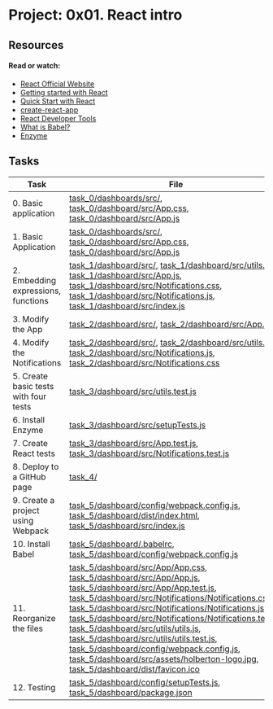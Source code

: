 # Project: 0x01. React intro

## Resources

#### Read or watch:

* [React Official Website](https://intranet.alxswe.com/rltoken/gTvHLsLFztlLKOsHVG2wFw)
* [Getting started with React](https://intranet.alxswe.com/rltoken/sIVpPWBHBHRzp9cFX946_g)
* [Quick Start with React ](https://intranet.alxswe.com/rltoken/S9hYxNyohGDvkfQb_DgO6Q)
* [create-react-app](https://intranet.alxswe.com/rltoken/XRP9_jP0G0vQODINFymubQ)
* [React Developer Tools](https://intranet.alxswe.com/rltoken/-no3Szs-PJQ_P_urpa4FSQ)
* [What is Babel?](https://intranet.alxswe.com/rltoken/FOdRx4EZKIpoMEny-jxMXQ)
* [Enzyme](https://intranet.alxswe.com/rltoken/AlilVwpyEpGwPOK40d5dXw)
## Tasks

| Task | File |
| ---- | ---- |
| 0. Basic application | [task_0/dashboards/src/](./task_0/dashboards/src/), [task_0/dashboard/src/App.css](./task_0/dashboard/src/App.css), [task_0/dashboard/src/App.js](./task_0/dashboard/src/App.js) |
| 1. Basic Application | [task_0/dashboards/src/](./task_0/dashboards/src/), [task_0/dashboard/src/App.css](./task_0/dashboard/src/App.css), [task_0/dashboard/src/App.js](./task_0/dashboard/src/App.js) |
| 2. Embedding expressions, functions | [task_1/dashboard/src/](./task_1/dashboard/src/), [task_1/dashboard/src/utils.js](./task_1/dashboard/src/utils.js), [task_1/dashboard/src/App.js](./task_1/dashboard/src/App.js), [task_1/dashboard/src/Notifications.css](./task_1/dashboard/src/Notifications.css), [task_1/dashboard/src/Notifications.js](./task_1/dashboard/src/Notifications.js), [task_1/dashboard/src/index.js](./task_1/dashboard/src/index.js) |
| 3. Modify the App | [task_2/dashboard/src/](./task_2/dashboard/src/), [task_2/dashboard/src/App.js](./task_2/dashboard/src/App.js) |
| 4. Modify the Notifications | [task_2/dashboard/src/](./task_2/dashboard/src/), [task_2/dashboard/src/utils.js](./task_2/dashboard/src/utils.js), [task_2/dashboard/src/Notifications.js](./task_2/dashboard/src/Notifications.js), [task_2/dashboard/src/Notifications.css](./task_2/dashboard/src/Notifications.css) |
| 5. Create basic tests with four tests | [task_3/dashboard/src/utils.test.js](./task_3/dashboard/src/utils.test.js) |
| 6. Install Enzyme | [task_3/dashboard/src/setupTests.js](./task_3/dashboard/src/setupTests.js) |
| 7. Create React tests | [task_3/dashboard/src/App.test.js](./task_3/dashboard/src/App.test.js), [task_3/dashboard/src/Notifications.test.js](./task_3/dashboard/src/Notifications.test.js) |
| 8. Deploy to a GitHub page | [task_4/](./task_4/) |
| 9. Create a project using Webpack | [task_5/dashboard/config/webpack.config.js](./task_5/dashboard/config/webpack.config.js), [task_5/dashboard/dist/index.html](./task_5/dashboard/dist/index.html), [task_5/dashboard/src/index.js](./task_5/dashboard/src/index.js) |
| 10. Install Babel | [task_5/dashboard/.babelrc](./task_5/dashboard/.babelrc), [task_5/dashboard/config/webpack.config.js](./task_5/dashboard/config/webpack.config.js) |
| 11. Reorganize the files | [task_5/dashboard/src/App/App.css](./task_5/dashboard/src/App/App.css), [task_5/dashboard/src/App/App.js](./task_5/dashboard/src/App/App.js), [task_5/dashboard/src/App/App.test.js](./task_5/dashboard/src/App/App.test.js), [task_5/dashboard/src/Notifications/Notifications.css](./task_5/dashboard/src/Notifications/Notifications.css), [task_5/dashboard/src/Notifications/Notifications.js](./task_5/dashboard/src/Notifications/Notifications.js), [task_5/dashboard/src/Notifications/Notifications.test.js](./task_5/dashboard/src/Notifications/Notifications.test.js), [task_5/dashboard/src/utils/utils.js](./task_5/dashboard/src/utils/utils.js), [task_5/dashboard/src/utils/utils.test.js](./task_5/dashboard/src/utils/utils.test.js), [task_5/dashboard/config/webpack.config.js](./task_5/dashboard/config/webpack.config.js), [task_5/dashboard/src/assets/holberton-logo.jpg](./task_5/dashboard/src/assets/holberton-logo.jpg), [task_5/dashboard/dist/favicon.ico](./task_5/dashboard/dist/favicon.ico) |
| 12. Testing | [task_5/dashboard/config/setupTests.js](./task_5/dashboard/config/setupTests.js), [task_5/dashboard/package.json](./task_5/dashboard/package.json) |

